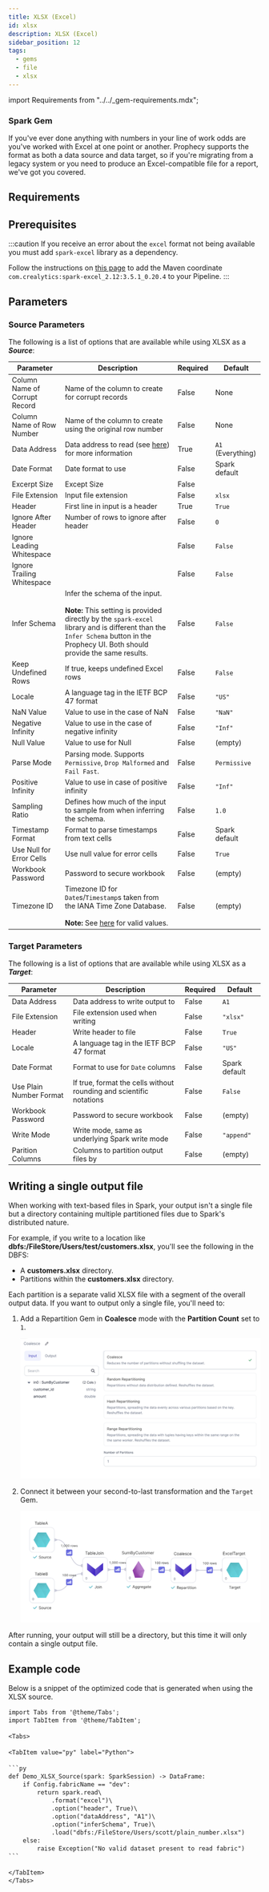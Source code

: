 ```yaml
---
title: XLSX (Excel)
id: xlsx
description: XLSX (Excel)
sidebar_position: 12
tags:
  - gems
  - file
  - xlsx
---
```


import Requirements from "../../\_gem-requirements.mdx";

<h3><span class="badge">Spark Gem</span></h3>

If you've ever done anything with numbers in your line of work odds are you've worked with Excel at one point or another. Prophecy supports the format as both a data source and data target, so if you're migrating from a legacy system or you need to produce an Excel-compatible file for a report, we've got you covered.

## Requirements

<Requirements
  packagename="ProphecySparkBasicsPython"
  packageversion="0.0.1"
  scalalib=""
  pythonlib=""
  packageversion143="Not Supported"
  packageversion154="Not Supported"
  additional_requirements=""
/>

## Prerequisites

:::caution
If you receive an error about the `excel` format not being available you must add `spark-excel` library as a dependency.

Follow the instructions on [this page](../../../extensibility/dependencies.md) to add the Maven coordinate `com.crealytics:spark-excel_2.12:3.5.1_0.20.4` to your Pipeline.
:::

## Parameters

### Source Parameters

The following is a list of options that are available while using XLSX as a **_Source_**:

| Parameter                     | Description                                                                                                                                                                                                                   | Required | Default           |
| ----------------------------- | ----------------------------------------------------------------------------------------------------------------------------------------------------------------------------------------------------------------------------- | -------- | ----------------- |
| Column Name of Corrupt Record | Name of the column to create for corrupt records                                                                                                                                                                              | False    | None              |
| Column Name of Row Number     | Name of the column to create using the original row number                                                                                                                                                                    | False    | None              |
| Data Address                  | Data address to read (see [here](https://github.com/crealytics/spark-excel#data-addresses)) for more information                                                                                                              | True     | `A1` (Everything) |
| Date Format                   | Date format to use                                                                                                                                                                                                            | False    | Spark default     |
| Excerpt Size                  | Except Size                                                                                                                                                                                                                   | False    |                   |
| File Extension                | Input file extension                                                                                                                                                                                                          | False    | `xlsx`            |
| Header                        | First line in input is a header                                                                                                                                                                                               | True     | `True`            |
| Ignore After Header           | Number of rows to ignore after header                                                                                                                                                                                         | False    | `0`               |
| Ignore Leading Whitespace     |                                                                                                                                                                                                                               | False    | `False`           |
| Ignore Trailing Whitespace    |                                                                                                                                                                                                                               | False    | `False`           |
| Infer Schema                  | Infer the schema of the input. <br /><br />**Note:** This setting is provided directly by the `spark-excel` library and is different than the `Infer Schema` button in the Prophecy UI. Both should provide the same results. | False    | `False`           |
| Keep Undefined Rows           | If true, keeps undefined Excel rows                                                                                                                                                                                           | False    | `False`           |
| Locale                        | A language tag in the IETF BCP 47 format                                                                                                                                                                                      | False    | `"US"`            |
| NaN Value                     | Value to use in the case of NaN                                                                                                                                                                                               | False    | `"NaN"`           |
| Negative Infinity             | Value to use in the case of negative infinity                                                                                                                                                                                 | False    | `"Inf"`           |
| Null Value                    | Value to use for Null                                                                                                                                                                                                         | False    | (empty)           |
| Parse Mode                    | Parsing mode. Supports `Permissive`, `Drop Malformed` and `Fail Fast`.                                                                                                                                                        | False    | `Permissive`      |
| Positive Infinity             | Value to use in case of positive infinity                                                                                                                                                                                     | False    | `"Inf"`           |
| Sampling Ratio                | Defines how much of the input to sample from when inferring the schema.                                                                                                                                                       | False    | `1.0`             |
| Timestamp Format              | Format to parse timestamps from text cells                                                                                                                                                                                    | False    | Spark default     |
| Use Null for Error Cells      | Use null value for error cells                                                                                                                                                                                                | False    | `True`            |
| Workbook Password             | Password to secure workbook                                                                                                                                                                                                   | False    | (empty)           |
| Timezone ID                   | Timezone ID for `Date`s/`Timestamp`s taken from the IANA Time Zone Database.<br /><br /> **Note:** See [here](https://docs.oracle.com/javase/8/docs/api/java/time/ZoneId.html) for valid values.                              | False    | (empty)           |

### Target Parameters

The following is a list of options that are available while using XLSX as a **_Target_**:

| Parameter               | Description                                                         | Required | Default       |
| ----------------------- | ------------------------------------------------------------------- | -------- | ------------- |
| Data Address            | Data address to write output to                                     | False    | `A1`          |
| File Extension          | File extension used when writing                                    | False    | `"xlsx"`      |
| Header                  | Write header to file                                                | False    | `True`        |
| Locale                  | A language tag in the IETF BCP 47 format                            | False    | `"US"`        |
| Date Format             | Format to use for `Date` columns                                    | False    | Spark default |
| Use Plain Number Format | If true, format the cells without rounding and scientific notations | False    | `False`       |
| Workbook Password       | Password to secure workbook                                         | False    | (empty)       |
| Write Mode              | Write mode, same as underlying Spark write mode                     | False    | `"append"`    |
| Parition Columns        | Columns to partition output files by                                | False    | (empty)       |

## Writing a single output file

When working with text-based files in Spark, your output isn't a single file but a directory containing multiple partitioned files due to Spark's distributed nature.

For example, if you write to a location like **dbfs:/FileStore/Users/test/customers.xlsx**, you'll see the following in the DBFS:

- A **customers.xlsx** directory.
- Partitions within the **customers.xlsx** directory.

Each partition is a separate valid XLSX file with a segment of the overall output data. If you want to output only a single file, you'll need to:

1. Add a Repartition Gem in **Coalesce** mode with the **Partition Count** set to `1`.

   ![Coalesce using Repartition](img/xlsx_tgt_5.5.png)

2. Connect it between your second-to-last transformation and the `Target` Gem.

   ![Attach coalesce before desired target](img/xlsx_tgt_6.png)

After running, your output will still be a directory, but this time it will only contain a single output file.

## Example code

Below is a snippet of the optimized code that is generated when using the XLSX source.

````mdx-code-block
import Tabs from '@theme/Tabs';
import TabItem from '@theme/TabItem';

<Tabs>

<TabItem value="py" label="Python">

```py
def Demo_XLSX_Source(spark: SparkSession) -> DataFrame:
    if Config.fabricName == "dev":
        return spark.read\
            .format("excel")\
            .option("header", True)\
            .option("dataAddress", "A1")\
            .option("inferSchema", True)\
            .load("dbfs:/FileStore/Users/scott/plain_number.xlsx")
    else:
        raise Exception("No valid dataset present to read fabric")
```

</TabItem>
</Tabs>

````
